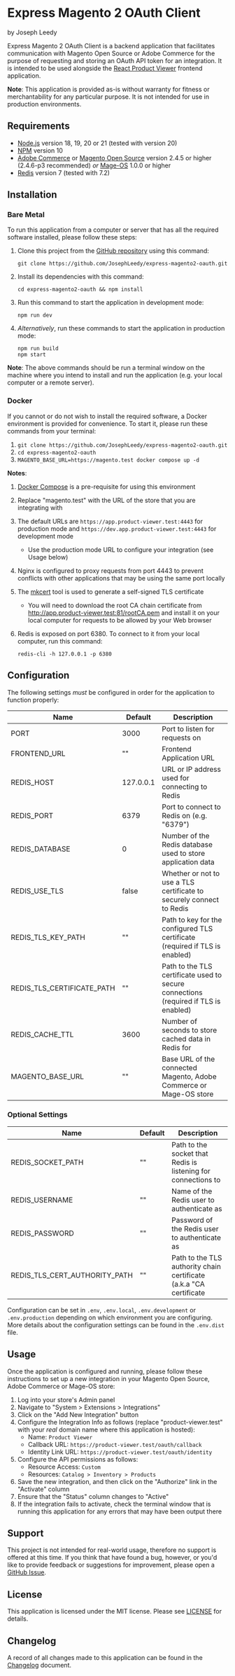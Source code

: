 # Express Magento 2 OAuth Client
by Joseph Leedy

Express Magento 2 OAuth Client is a backend application that facilitates
communication with Magento Open Source or Adobe Commerce for the purpose of
requesting and storing an OAuth API token for an integration. It is intended 
to be used alongside the [React Product Viewer] frontend application.

**Note**: This application is provided as-is without warranty for fitness or
merchantability for any particular purpose. It is not intended for use in
production environments.

## Requirements

- [Node.js] version 18, 19, 20 or 21 (tested with version 20)
- [NPM] version 10
- [Adobe Commerce] or [Magento Open Source] version 2.4.5 or higher
(2.4.6-p3 recommended) _or_ [Mage-OS] 1.0.0 or higher
- [Redis] version 7 (tested with 7.2)

## Installation

### Bare Metal

To run this application from a computer or server that has all the required 
software installed, please follow these steps:

1. Clone this project from the [GitHub repository][repo] using this command:

       git clone https://github.com/JosephLeedy/express-magento2-oauth.git
2. Install its dependencies with this command:

       cd express-magento2-oauth && npm install
3. Run this command to start the application in development mode:

       npm run dev
4. _Alternatively_, run these commands to start the application in production 
mode:

       npm run build
       npm start

**Note**: The above commands should be run a terminal window on the machine 
where you intend to install and run the application (e.g. your local computer 
or a remote server).

### Docker

If you cannot or do not wish to install the required software, a Docker
environment is provided for convenience. To start it, please run these commands 
from your terminal:

1. `git clone https://github.com/JosephLeedy/express-magento2-oauth.git`
2. `cd express-magento2-oauth`
3. `MAGENTO_BASE_URL=https://magento.test docker compose up -d`

**Notes**:
1. [Docker Compose] is a pre-requisite for using this environment
2. Replace "magento.test" with the URL of the store that you are integrating 
with
3. The default URLs are `https://app.product-viewer.test:4443` for production 
mode and `https://dev.app.product-viewer.test:4443` for development mode
   - Use the production mode URL to configure your integration (see Usage below)
4. Nginx is configured to proxy requests from port 4443 to prevent conflicts 
with other applications that may be using the same port locally
5. The [mkcert] tool is used to generate a self-signed TLS certificate
   - You will need to download the root CA chain certificate from 
   http://app.product-viewer.test:81/rootCA.pem and install it on your local 
   computer for requests to be allowed by your Web browser
6. Redis is exposed on port 6380. To connect to it from your local computer, 
run this command:

       redis-cli -h 127.0.0.1 -p 6380

## Configuration

The following settings _must_ be configured in order for the application to 
function properly:

| Name                       | Default   | Description                                                                         |
|----------------------------|-----------|-------------------------------------------------------------------------------------|
| PORT                       | 3000      | Port to listen for requests on                                                      |
| FRONTEND_URL               | ""        | Frontend Application URL                                                            |
| REDIS_HOST                 | 127.0.0.1 | URL or IP address used for connecting to Redis                                      |
| REDIS_PORT                 | 6379      | Port to connect to Redis on (e.g. "6379")                                           |
| REDIS_DATABASE             | 0         | Number of the Redis database used to store application data                         |
| REDIS_USE_TLS              | false     | Whether or not to use a TLS certificate to securely connect to Redis                |
| REDIS_TLS_KEY_PATH         | ""        | Path to key for the configured TLS certificate (required if TLS is enabled)         |
| REDIS_TLS_CERTIFICATE_PATH | ""        | Path to the TLS certificate used to secure connections (required if TLS is enabled) |
| REDIS_CACHE_TTL            | 3600      | Number of seconds to store cached data in Redis for                                 |
| MAGENTO_BASE_URL           | ""        | Base URL of the connected Magento, Adobe Commerce or Mage-OS store                  |

### Optional Settings

| Name                          | Default | Description                                                        |
|-------------------------------|---------|--------------------------------------------------------------------|
| REDIS_SOCKET_PATH             | ""      | Path to the socket that Redis is listening for connections to      |
| REDIS_USERNAME                | ""      | Name of the Redis user to authenticate as                          |
| REDIS_PASSWORD                | ""      | Password of the Redis user to authenticate as                      |
| REDIS_TLS_CERT_AUTHORITY_PATH | ""      | Path to the TLS authority chain certificate (a.k.a "CA certificate |

Configuration can be set in `.env`, `.env.local`, `.env.development` or
`.env.production` depending on which environment you are configuring. More 
details about the configuration settings can be found in the `.env.dist` file.

## Usage

Once the application is configured and running, please follow these instructions
to set up a new integration in your Magento Open Source, Adobe Commerce or 
Mage-OS store:

1. Log into your store's Admin panel
2. Navigate to "System > Extensions > Integrations"
3. Click on the "Add New Integration" button
4. Configure the Integration Info as follows (replace "product-viewer.test" with
your _real_ domain name where this application is hosted):
    - Name: `Product Viewer`
    - Callback URL: `https://product-viewer.test/oauth/callback`
    - Identity Link URL: `https://product-viewer.test/oauth/identity`
5. Configure the API permissions as follows:
    - Resource Access: `Custom`
    - Resources: `Catalog > Inventory > Products`
6. Save the new integration, and then click on the "Authorize" link in the
"Activate" column
7. Ensure that the "Status" column changes to "Active"
8. If the integration fails to activate, check the terminal window that is
running this application for any errors that may have been output there

## Support

This project is not intended for real-world usage, therefore no support is
offered at this time. If you think that have found a bug, however, or you'd like
to provide feedback or suggestions for improvement, please open a
[GitHub Issue][issues].

## License

This application is licensed under the MIT license. Please see [LICENSE] for
details.

## Changelog

A record of all changes made to this application can be found in the [Changelog]
document.

[React Product Viewer]: https://github.com/JosephLeedy/react-product-viewer
[Node.js]: https://nodejs.org
[NPM]: https://www.npmjs.com/package/npm
[Adobe Commerce]: https://business.adobe.com/products/magento/magento-commerce.html
[Magento Open Source]: https://business.adobe.com/products/magento/open-source.html
[Mage-OS]: https://mage-os.org
[Redis]: https://redis.io
[repo]: https://github.com/JosephLeedy/express-magento2-oauth
[Docker Compose]: https://docs.docker.com/compose
[mkcert]: https://github.com/FiloSottile/mkcert
[issues]: https://github.com/JosephLeedy/express-magento2-oauth/issues
[LICENSE]: ./LICENSE
[Changelog]: ./CHANGELOG.md
